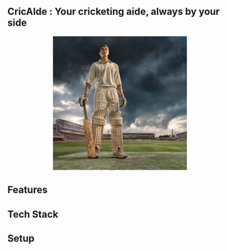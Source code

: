 ## CricAIde : Your cricketing aide, always by your side

<div style="text-align: center;">
    <img src="image.png" alt="banner" style="width: 300px;">
</div>

## Features

## Tech Stack

## Setup